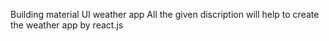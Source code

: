 Building material UI weather app All the given discription will help to create the weather app by react.js